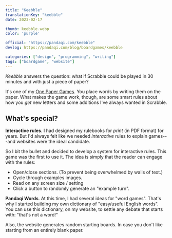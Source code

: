 ```yaml
---
title: "Keebble"
translationKey: "keebble"
date: 2023-02-17

thumb: keebble.webp
color: 'purple'

official: "https://pandaqi.com/keebble"
devlog: https://pandaqi.com/blog/boardgames/keebble

categories: ["design", "programming", "writing"]
tags: ["boardgame", "website"]
---
```


_Keebble_ answers the question: what if Scrabble could be played in 30 minutes and with just a piece of paper?

It's one of my [One Paper Games](/en/design/boardgame/one-paper-games). You place words by writing them on the paper. What makes the game work, though, are some smart rules about how you _get_ new letters and some additions I've always wanted in Scrabble.

## What's special?

**Interactive rules**. I had designed my rulebooks for _print_ (in PDF format) for years. But I'd always felt like we needed _interactive_ rules to explain games---and websites were the ideal candidate.

So I bit the bullet and decided to develop a system for interactive rules. This game was the first to use it. The idea is simply that the reader can engage with the rules:

* Open/close sections. (To prevent being overwhelmed by walls of text.)
* Cycle through examples images.
* Read on any screen size / setting
* Click a button to randomly generate an "example turn".

**Pandaqi Words**. At this time, I had several ideas for "word games". That's why I started building my own dictionary of "easy/useful English words". You can use this dictionary, on my website, to settle any debate that starts with: "that's not a word!"

Also, the website generates random starting boards. In case you don't like starting from an entirely blank paper.